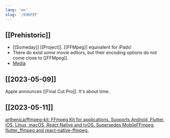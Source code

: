 ```yaml
---
lang: 'en'
slug: '/696FEF'
---
```


## [[Prehistoric]]

- [[Someday]] [[Project]]. [[FFMpeg]] equivalent for iPads!
- There do exist _some_ movie editors, but their encoding options do not come close to [[FFMpeg]].
- [Media](https://www.blackmagicdesign.com/media/release/20221020-02)

## [[2023-05-09]]

Apple announces [[Final Cut Pro]]. It's about time.

## [[2023-05-11]]

[arthenica/ffmpeg-kit: FFmpeg Kit for applications. Supports Android, Flutter, iOS, Linux, macOS, React Native and tvOS. Supersedes MobileFFmpeg, flutter_ffmpeg and react-native-ffmpeg.](https://github.com/arthenica/ffmpeg-kit)
